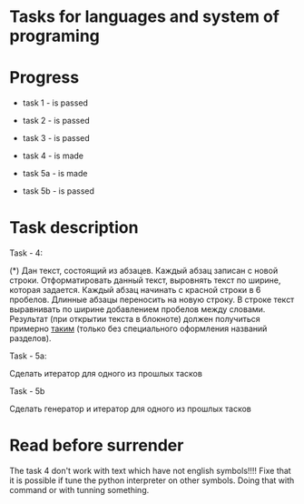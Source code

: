 # Tasks for languages and system of programing

# Progress 

- task 1 - is passed

- task 2 - is passed

- task 3 - is passed

- task 4 - is made

- task 5a - is made

- task 5b - is passed  

# Task description

Task - 4:

(*) Дан текст, состоящий из абзацев. Каждый абзац записан с новой строки. Отформатировать данный текст, выровнять текст по ширине, которая задается. Каждый абзац начинать с красной строки в 6 пробелов. Длинные абзацы переносить на новую строку. В строке текст выравнивать по ширине добавлением пробелов между словами. Результат (при открытии текста в блокноте) должен получиться примерно [таким](http://lib.ru/RUFANT/BELAEW/doul.txt) (только без специального оформления названий разделов).

Task - 5a:

Сделать итератор для одного из прошлых тасков

Task - 5b

Сделать генератор и итератор для одного из прошлых тасков

# Read before surrender

The task 4 don't work with text which have not english symbols!!!! Fixe that it is possible if tune
the python interpreter on other symbols. Doing that with command or with tunning something.